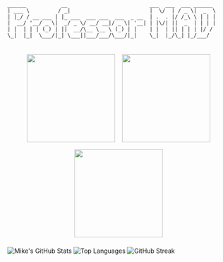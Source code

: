 ```
______           __                          ___  ___  ___ ______
| ___ \         / _|                         |  \/  | / _ \|  _  \
| |_/ / __ ___ | |_ ___  ___ ___  ___  _ __  | .  . |/ /_\ \ | | |
|  __/ '__/ _ \|  _/ _ \/ __/ __|/ _ \| '__| | |\/| ||  _  | | | |
| |  | | | (_) | ||  __/\__ \__ \ (_) | |    | |  | || | | | |/ /
\_|  |_|  \___/|_| \___||___/___/\___/|_|    \_|  |_/\_| |_/___/


```

<div align="center" style="display: flex; flex-wrap: wrap; justify-content: center;">
  <img src="manamind-vid.gif" width="200" style="margin: 8px;" />
  <img src="mad-demo.gif" width="200" style="margin: 8px;" />
  <img src="satan-vid.gif" width="200" style="margin: 8px;" />
</div>

![Mike's GitHub Stats](https://github-readme-stats.vercel.app/api?username=Professor-MAD&show_icons=true&theme=radical)
![Top Languages](https://github-readme-stats.vercel.app/api/top-langs/?username=Professor-MAD&layout=compact&theme=radical)
![GitHub Streak](https://streak-stats.demolab.com?user=Professor-MAD&theme=radical)
